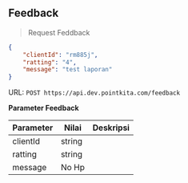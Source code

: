 ## Feedback

> Request Feddback

```json
{   
    "clientId": "rm885j",
    "ratting": "4",
    "message": "test laporan"
}
```
URL: `POST https://api.dev.pointkita.com/feedback`

**Parameter Feedback**

Parameter | Nilai | Deskripsi
----------|-------|-----------
clientId| string |
ratting| string |
message| No Hp |

